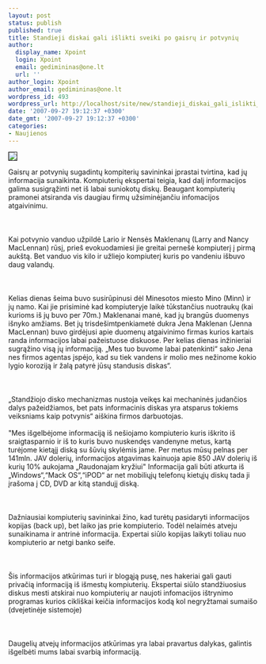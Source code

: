 ```yaml
---
layout: post
status: publish
published: true
title: Standieji diskai gali išlikti sveiki po gaisrų ir potvynių
author:
  display_name: Xpoint
  login: Xpoint
  email: gedimininas@one.lt
  url: ''
author_login: Xpoint
author_email: gedimininas@one.lt
wordpress_id: 493
wordpress_url: http://localhost/site/new/standieji_diskai_gali_islikti_sveiki_po_gaisru_ir_potvyniu/
date: '2007-09-27 19:12:37 +0300'
date_gmt: '2007-09-27 19:12:37 +0300'
categories:
- Naujienos
---
```

<div class="imgright"><img src="http://img231.imageshack.us/img231/5076/maxtorhddwq2.jpg" border="1"></div>
<p>Gaisrų ar potvynių sugadintų kompiterių savininkai įprastai tvirtina, kad jų informacija sunaikinta. Kompiuterių ekspertai teigia, kad dalį informacijos galima susigrąžinti net iš labai suniokotų diskų. Beaugant kompiuterių pramonei atsiranda vis daugiau firmų užsiminėjančiu infomacijos atgaivinimu.<br />
<br><br />
<br>Kai potvynio vanduo užpildė Lario ir Nensės Maklenanų (Larry and Nancy MacLennan) rūsį, prieš evokuodamiesi jie greitai pernešė kompiuterį į pirmą aukštą. Bet vanduo vis kilo ir užliejo kompiuterį kuris po vandeniu išbuvo daug valandų.<br />
<br><br />
<br>Kelias dienas šeima buvo susirūpinusi dėl Minesotos miesto Mino (Minn) ir jų namo. Kai jie prisiminė kad kompiuteryje laikė tūkstančius nuotraukų (kai kurioms iš jų buvo per 70m.) Maklenanai manė, kad jų brangūs duomenys išnyko amžiams. Bet jų trisdešimtpenkiametė dukra Jena Maklenan (Jenna MacLennan) buvo girdėjusi apie duomenų atgaivinimo firmas kurios kartais randa informacijos labai pažeistuose diskuose. Per kelias dienas inžinieriai sugrąžino visą jų informaciją. „Mes tuo buvome labai patenkinti“ sako Jena nes firmos agentas įspėjo, kad su tiek vandens ir molio mes nežinome kokio lygio koroziją ir žalą patyrė jūsų standusis diskas“.<br />
<br><br />
<br>„Standžiojo disko mechanizmas nustoja veikęs kai mechaninės judančios dalys pažeidžiamos, bet pats informacinis diskas yra atsparus tokiems veiksniams kaip potvynis“ aiškina firmos darbuotojas.<br />
<br>&quot;Mes išgelbėjome informaciją iš nešiojamo kompiuterio kuris iškrito iš sraigtasparnio ir iš to kuris buvo nuskendęs vandenyne metus, kartą turėjome kietąjį diską su šūvių skylėmis jame. Per metus mūsų pelnas per 141mln. JAV dolerių, informacijos atgavimas kainuoja apie 850 JAV dolerių iš kurių 10% aukojama „Raudonajam kryžiui&quot; Informacija gali būti atkurta iš „Windows“,“Mack OS“,“iPOD“ ar net mobiliųjų telefonų kietųjų diskų tada ji įrašoma į CD, DVD ar kitą standujį diską.<br />
<br><br />
<br>Dažniausiai kompiuterių savininkai žino, kad turėtų pasidaryti informacijos kopijas (back up), bet laiko jas prie kompiuterio. Todėl nelaimės atveju sunaikinama ir antrinė informacija. Expertai siūlo kopijas laikyti toliau nuo kompiuterio ar netgi banko seife.<br />
<br><br />
<br>Šis informacijos atkūrimas turi ir blogąją pusę, nes hakeriai gali gauti privačią informaciją iš išmestų kompiuterių. Ekspertai siūlo standžiuosius diskus mesti atskirai nuo kompiuterių ar naujoti infomacijos ištrynimo programas kurios cikliškai keičia informacijos kodą kol negryžtamai sumaišo (dvejetinėje sistemoje)<br />
<br><br />
<br>Daugelių atvejų informacijos atkūrimas yra labai pravartus dalykas, galintis išgelbėti mums labai svarbią informaciją.<br />
<br></p>
